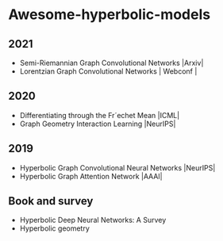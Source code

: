 # Awesome-hyperbolic-models

## 2021
- Semi-Riemannian Graph Convolutional Networks |Arxiv|
- Lorentzian Graph Convolutional Networks | Webconf | 

## 2020
- Differentiating through the Fr´echet Mean |ICML|
- Graph Geometry Interaction Learning |NeurIPS|

## 2019
- Hyperbolic Graph Convolutional Neural Networks |NeurIPS|
- Hyperbolic Graph Attention Network |AAAI|

## Book and survey
- Hyperbolic Deep Neural Networks: A Survey
- Hyperbolic geometry
